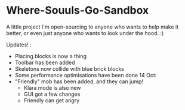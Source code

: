 # Where-Souuls-Go-Sandbox
 A little project I'm open-sourcing to anyone who wants to help make it better, or even just anyone who wants to look under the hood. :)

Updates! :
   - Placing blocks is now a thing
   - Toolbar has been added
   - Skeletons now collide with blue brick blocks
   - Some performance optimisations have been done
14 Oct:
   - "Friendly" mob has been added, and they can jump!
	 	- Klara mode is also new
	 	- GUI got a few changes
	 	- Friendly can get angry
